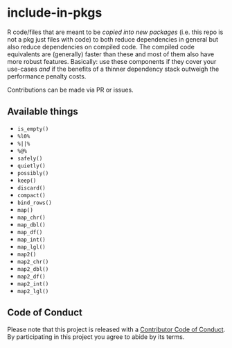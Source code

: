 
<!-- README.md is generated from README.Rmd. Please edit that file -->

# include-in-pkgs

R code/files that are meant to be *copied into new packages* (i.e. this
repo is not a pkg just files with code) to both reduce dependencies in
general but also reduce dependencies on compiled code. The compiled code
equivalents are (generally) faster than these and most of them also have
more robust features. Basically: use these components if they cover your
use-cases *and* if the benefits of a thinner dependency stack outweigh
the performance penalty costs.

Contributions can be made via PR or issues.

## Available things

  - `is_empty()`
  - `%l0%`
  - `%||%`
  - `%@%`
  - `safely()`
  - `quietly()`
  - `possibly()`
  - `keep()`
  - `discard()`
  - `compact()`
  - `bind_rows()`
  - `map()`
  - `map_chr()`
  - `map_dbl()`
  - `map_df()`
  - `map_int()`
  - `map_lgl()`
  - `map2()`
  - `map2_chr()`
  - `map2_dbl()`
  - `map2_df()`
  - `map2_int()`
  - `map2_lgl()`

## Code of Conduct

Please note that this project is released with a [Contributor Code of
Conduct](CODE_OF_CONDUCT.md). By participating in this project you agree
to abide by its terms.
